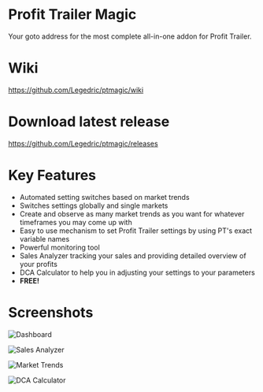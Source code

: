 # Profit Trailer Magic
Your goto address for the most complete all-in-one addon for Profit Trailer.

# Wiki
https://github.com/Legedric/ptmagic/wiki

# Download latest release
https://github.com/Legedric/ptmagic/releases

# Key Features
- Automated setting switches based on market trends
- Switches settings globally and single markets
- Create and observe as many market trends as you want for whatever timeframes you may come up with
- Easy to use mechanism to set Profit Trailer settings by using PT's exact variable names
- Powerful monitoring tool
- Sales Analyzer tracking your sales and providing detailed overview of your profits
- DCA Calculator to help you in adjusting your settings to your parameters
- **FREE!**

# Screenshots
![Dashboard](https://i.imgur.com/022JgWs.png)

![Sales Analyzer](https://i.imgur.com/JbzrQvL.png)

![Market Trends](https://i.imgur.com/eDPq0Tp.png)

![DCA Calculator](https://i.imgur.com/GmcYu14.png)
